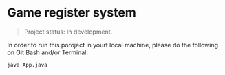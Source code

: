 # Game register system

> Project status: In development.

In order to run this poroject in yourt local machine, please do the following on Git Bash and/or Terminal:

```
java App.java
```
